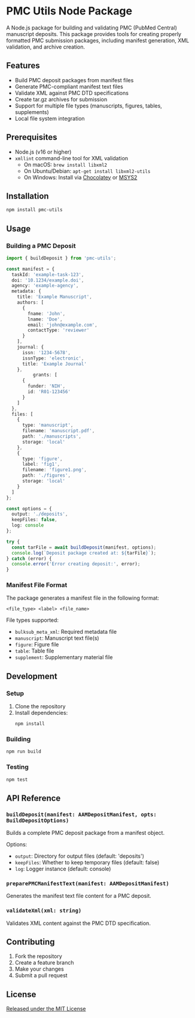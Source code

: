 # PMC Utils Node Package

A Node.js package for building and validating PMC (PubMed Central) manuscript deposits. This package provides tools for creating properly formatted PMC submission packages, including manifest generation, XML validation, and archive creation.

## Features

- Build PMC deposit packages from manifest files
- Generate PMC-compliant manifest text files
- Validate XML against PMC DTD specifications
- Create tar.gz archives for submission
- Support for multiple file types (manuscripts, figures, tables, supplements)
- Local file system integration

## Prerequisites

- Node.js (v16 or higher)
- `xmllint` command-line tool for XML validation
  - On macOS: `brew install libxml2`
  - On Ubuntu/Debian: `apt-get install libxml2-utils`
  - On Windows: Install via [Chocolatey](https://chocolatey.org/) or [MSYS2](https://www.msys2.org/)

## Installation

```bash
npm install pmc-utils
```

## Usage

### Building a PMC Deposit

```typescript
import { buildDeposit } from 'pmc-utils';

const manifest = {
  taskId: 'example-task-123',
  doi: '10.1234/example.doi',
  agency: 'example-agency',
  metadata: {
    title: 'Example Manuscript',
    authors: [
      {
        fname: 'John',
        lname: 'Doe',
        email: 'john@example.com',
        contactType: 'reviewer'
      }
    ],
    journal: {
      issn: '1234-5678',
      issnType: 'electronic',
      title: 'Example Journal'
    },
          grants: [
      {
        funder: 'NIH',
        id: 'R01-123456'
      }
    ]
  },
  files: [
    {
      type: 'manuscript',
      filename: 'manuscript.pdf',
      path: './manuscripts',
      storage: 'local'
    },
    {
      type: 'figure',
      label: 'fig1',
      filename: 'figure1.png',
      path: './figures',
      storage: 'local'
    }
  ]
};

const options = {
  output: './deposits',
  keepFiles: false,
  log: console
};

try {
  const tarFile = await buildDeposit(manifest, options);
  console.log(`Deposit package created at: ${tarFile}`);
} catch (error) {
  console.error('Error creating deposit:', error);
}
```

### Manifest File Format

The package generates a manifest file in the following format:
```
<file_type> <label> <file_name>
```

File types supported:
- `bulksub_meta_xml`: Required metadata file
- `manuscript`: Manuscript text file(s)
- `figure`: Figure file
- `table`: Table file
- `supplement`: Supplementary material file

## Development

### Setup

1. Clone the repository
2. Install dependencies:
   ```bash
   npm install
   ```

### Building

```bash
npm run build
```

### Testing

```bash
npm test
```

## API Reference

### `buildDeposit(manifest: AAMDepositManifest, opts: BuildDepositOptions)`

Builds a complete PMC deposit package from a manifest object.

Options:
- `output`: Directory for output files (default: 'deposits')
- `keepFiles`: Whether to keep temporary files (default: false)
- `log`: Logger instance (default: console)

### `preparePMCManifestText(manifest: AAMDepositManifest)`

Generates the manifest text file content for a PMC deposit.

### `validateXml(xml: string)`

Validates XML content against the PMC DTD specification.

## Contributing

1. Fork the repository
2. Create a feature branch
3. Make your changes
4. Submit a pull request

## License

[Released under the MIT License](./LICENSE)
